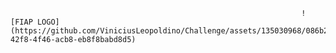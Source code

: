                                                                      ![FIAP LOGO](https://github.com/ViniciusLeopoldino/Challenge/assets/135030968/086b2682-42f8-4f46-acb8-eb8f8babd8d5)
